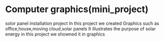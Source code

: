 # Computer graphics(mini_project)
solor panel installation project
In this project we created Graphics such as office,house,moving cloud,solar panels
It illustrates the purpose of solar energy in this project we showned it in graphics
